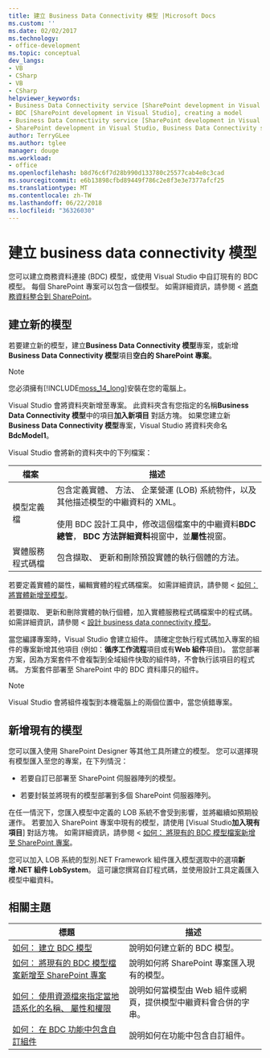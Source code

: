 ```yaml
---
title: 建立 Business Data Connectivity 模型 |Microsoft Docs
ms.custom: ''
ms.date: 02/02/2017
ms.technology:
- office-development
ms.topic: conceptual
dev_langs:
- VB
- CSharp
- VB
- CSharp
helpviewer_keywords:
- Business Data Connectivity service [SharePoint development in Visual Studio], model
- BDC [SharePoint development in Visual Studio], creating a model
- Business Data Connectivity service [SharePoint development in Visual Studio], creating a model
- SharePoint development in Visual Studio, Business Data Connectivity service
author: TerryGLee
ms.author: tglee
manager: douge
ms.workload:
- office
ms.openlocfilehash: b8d76c6f7d28b990d133780c25577cab4e8c3cad
ms.sourcegitcommit: e6b13898cfbd89449f786c2e8f3e3e7377afcf25
ms.translationtype: MT
ms.contentlocale: zh-TW
ms.lasthandoff: 06/22/2018
ms.locfileid: "36326030"
---
```

# <a name="create-a-business-data-connectivity-model"></a>建立 business data connectivity 模型
  您可以建立商務資料連接 (BDC) 模型，或使用 Visual Studio 中自訂現有的 BDC 模型。 每個 SharePoint 專案可以包含一個模型。 如需詳細資訊，請參閱 <<c0> [ 將商務資料整合到 SharePoint](../sharepoint/integrating-business-data-into-sharepoint.md)。  
  
## <a name="create-a-new-model"></a>建立新的模型
 若要建立新的模型，建立**Business Data Connectivity 模型**專案，或新增**Business Data Connectivity 模型**項目**空白的 SharePoint 專案**。  
  
> [!NOTE]  
>  您必須擁有[!INCLUDE[moss_14_long](../sharepoint/includes/moss-14-long-md.md)]安裝在您的電腦上。  
  
 Visual Studio 會將資料夾新增至專案。 此資料夾含有您指定的名稱**Business Data Connectivity 模型**中的項目**加入新項目** 對話方塊。 如果您建立新**Business Data Connectivity 模型**專案，Visual Studio 將資料夾命名**BdcModel1**。  
  
 Visual Studio 會將新的資料夾中的下列檔案：  
  
|檔案|描述|  
|----------|-----------------|  
|模型定義檔|包含定義實體、 方法、 企業營運 (LOB) 系統物件，以及其他描述模型的中繼資料的 XML。<br /><br /> 使用 BDC 設計工具中，修改這個檔案中的中繼資料**BDC 總管**， **BDC 方法詳細資料**視窗中，並**屬性**視窗。|  
|實體服務程式碼檔|包含擷取、 更新和刪除預設實體的執行個體的方法。|  
  
 若要定義實體的屬性，編輯實體的程式碼檔案。 如需詳細資訊，請參閱 <<c0> [ 如何： 將實體新增至模型](../sharepoint/how-to-add-an-entity-to-a-model.md)。  
  
 若要擷取、 更新和刪除實體的執行個體，加入實體服務程式碼檔案中的程式碼。 如需詳細資訊，請參閱 <<c0> [ 設計 business data connectivity 模型](../sharepoint/designing-a-business-data-connectivity-model.md)。  
  
 當您編譯專案時，Visual Studio 會建立組件。 請確定您執行程式碼加入專案的組件的專案新增其他項目 (例如：**循序工作流程**項目或有**Web 組件**項目)。 當您部署方案，因為方案套件不會複製到全域組件快取的組件時，不會執行該項目的程式碼。  方案套件部署至 SharePoint 中的 BDC 資料庫只的組件。  
  
> [!NOTE]  
>  Visual Studio 會將組件複製到本機電腦上的兩個位置中，當您偵錯專案。  
  
## <a name="add-an-existing-model"></a>新增現有的模型
 您可以匯入使用 SharePoint Designer 等其他工具所建立的模型。 您可以選擇現有模型匯入至您的專案，在下列情況：  
  
-   若要自訂已部署至 SharePoint 伺服器陣列的模型。  
  
-   若要封裝並將現有的模型部署到多個 SharePoint 伺服器陣列。  
  
 在任一情況下，您匯入模型中定義的 LOB 系統不會受到影響，並將繼續如預期般運作。 若要加入 SharePoint 專案中現有的模型，請使用 [Visual Studio**加入現有項目**] 對話方塊。 如需詳細資訊，請參閱 <<c0> [ 如何： 將現有的 BDC 模型檔案新增至 SharePoint 專案](../sharepoint/how-to-add-an-existing-bdc-model-file-to-a-sharepoint-project.md)。  
  
 您可以加入 LOB 系統的型別.NET Framework 組件匯入模型選取中的選項**新增.NET 組件 LobSystem**。 這可讓您撰寫自訂程式碼，並使用設計工具定義匯入模型中繼資料。  
  
## <a name="related-topics"></a>相關主題
  
|標題|描述|  
|-----------|-----------------|  
|[如何： 建立 BDC 模型](../sharepoint/how-to-create-a-bdc-model.md)|說明如何建立新的 BDC 模型。|  
|[如何： 將現有的 BDC 模型檔案新增至 SharePoint 專案](../sharepoint/how-to-add-an-existing-bdc-model-file-to-a-sharepoint-project.md)|說明如何將 SharePoint 專案匯入現有的模型。|  
|[如何： 使用資源檔來指定當地語系化的名稱、 屬性和權限](../sharepoint/how-to-use-a-resource-file-to-specify-localized-names-properties-and-permissions.md)|說明如何當模型由 Web 組件或網頁，提供模型中繼資料會合併的字串。|  
|[如何： 在 BDC 功能中包含自訂組件](../sharepoint/how-to-include-a-custom-assembly-in-a-bdc-feature.md)|說明如何在功能中包含自訂組件。|  
  
 
